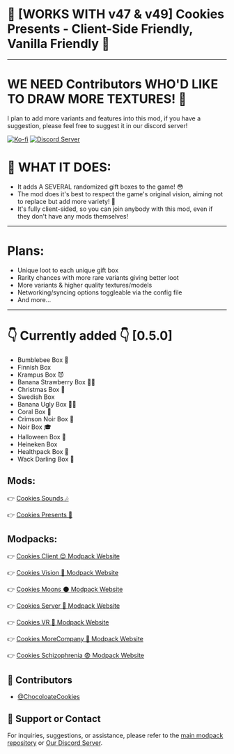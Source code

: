 # 🍪 [WORKS WITH v47 & v49] Cookies Presents - Client-Side Friendly, Vanilla Friendly 🍪

---

# **WE NEED Contributors WHO'D LIKE TO DRAW MORE TEXTURES! 🎨** 

I plan to add more variants and features into this mod, if you have a suggestion, please feel free to suggest it in our discord server!

[![Ko-fi](https://img.shields.io/badge/Support-0%2C%20209%2C%200?style=for-the-badge&logo=kofi&logoColor=%23fc8803&link=https%3A%2F%2Fko-fi.com%2Fccchocolatecookies)](https://ko-fi.com/ccchocolatecookies)
[<img src="https://i.imgur.com/Uv9Djbw.png" alt="Discord Server">](https://discord.gg/7r7RBpybVK)

# 📝 WHAT IT DOES:

- It adds A SEVERAL randomized gift boxes to the game! 😳
- The mod does it's best to respect the game's original vision, aiming not to replace but add more variety! 🎁
- It's fully client-sided, so you can join anybody with this mod, even if they don't have any mods themselves!

---

# Plans:

- Unique loot to each unique gift box
- Rarity chances with more rare variants giving better loot
- More variants & higher quality textures/models
- Networking/syncing options toggleable via the config file
- And more...

---

# 👇 Currently added 👇 [0.5.0]

- Bumblebee Box 🐝
- Finnish Box
- Krampus Box 😈
- Banana Strawberry Box 🍌🍓
- Christmas Box 🎅
- Swedish Box
- Banana Ugly Box 🍌🤮
- Coral Box 🐚
- Crimson Noir Box 🧧
- Noir Box 🎓
- Halloween Box 🎃
- Heineken Box
- Healthpack Box 🏥
- Wack Darling Box 🎀



## Mods:

👉 [Cookies Sounds 🎶](https://thunderstore.io/c/lethal-company/p/ChocolateCookies/CookiesSounds/)

👉 [Cookies Presents 🎁](https://thunderstore.io/c/lethal-company/p/ChocolateCookies/CookiesPresents/)

## Modpacks:

👉 [Cookies Client 😊 Modpack Website](https://thunderstore.io/c/lethal-company/p/ChocolateCookies/CookiesClient/)

👉 [Cookies Vision 👀 Modpack Website](https://thunderstore.io/c/lethal-company/p/ChocolateCookies/Cookies_Vision_Modpack/)

👉 [Cookies Moons 🌑 Modpack Website](https://thunderstore.io/c/lethal-company/p/ChocolateCookies/CookiesMOONS/)

👉 [Cookies Server 📠 Modpack Website](https://thunderstore.io/c/lethal-company/p/ChocolateCookies/CookiesServer/)

👉 [Cookies VR 🥽 Modpack Website](https://thunderstore.io/c/lethal-company/p/ChocolateCookies/CookiesVR/)

👉 [Cookies MoreCompany 💃 Modpack Website](https://thunderstore.io/c/lethal-company/p/ChocolateCookies/CookiesMoreCompany/)

👉 [Cookies Schizophrenia 😨 Modpack Website](https://thunderstore.io/c/lethal-company/p/ChocolateCookies/CookiesSchizophrenia/)

## 👥 Contributors

- [@ChocoloateCookies](https://github.com/direpromise)

## 💬 Support or Contact

For inquiries, suggestions, or assistance, please refer to the [main modpack repository](https://github.com/direpromise/CookiesVisionModpack) or [Our Discord Server](https://discord.gg/7r7RBpybV).
